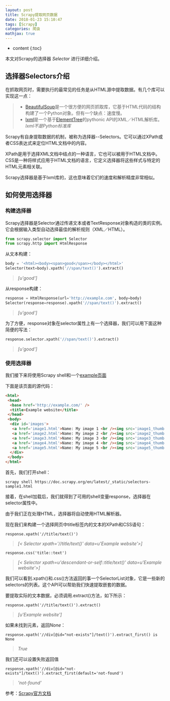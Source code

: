 ```yaml
---
layout: post
title: Scrapy提取网页数据
date: 2018-01-23 15:10:47
tags: [Scrapy]
categories: 爬虫
mathjax: true
---
```


* content
{:toc}

本文对Scrapy的选择器 *Selector* 进行详细介绍。




## 选择器Selectors介绍

在抓取网页时，需要执行的最常见的任务是从HTML源中提取数据。有几个库可以实现这一点：
> * [BeautifulSoup](https://www.crummy.com/software/BeautifulSoup/)是一个很方便的网页抓取库，它基于HTML代码的结构构建了一个Python对象。但有一个缺点：速度慢。
> * [lxml](http://lxml.de/)是一个基于[ElementTree](https://docs.python.org/2/library/xml.etree.elementtree.html)的pythonic API的XML／HTML解析库。*lxml不是Python标准库*

Scrapy有自身提取数据的机制，被称为选择器--Selectors。它可以通过XPath或者CSS表达式来定位HTML文档中的内容。

XPath是用于选择XML文档中结点的一种语言，它也可以被用于HTML文档中。CSS是一种将样式应用于HTML文档的语言，它定义选择器将这些样式与特定的HTML元素相关联。

Scrapy选择器是基于lxml库的，这也意味着它们的速度和解析精度非常相似。

## 如何使用选择器

### 构建选择器

Scrapy选择器是Selector通过传递文本或者TextResponse对象构造的类的实例。它会根据输入类型自动选择最佳的解析规则（XML／HTML）。

```python
from scrapy.selector import Selector
from scrapy.http import HtmlResponse
```

从文本构建：

```python
body = '<html><body><span>good</span></body></html>'
Selector(text=body).xpath('//span/text()').extract()
```
> *[u'good']*

从response构建：

```python
response = HtmlResponse(url='http://example.com', body=body)
Selector(response=response).xpath('//span/text()').extract()
```
> *[u'good']*

为了方便，response对象在selector属性上有一个选择器，我们可以用下面这种简便的写法：

```python
response.selector.xpath('//span/text()').extract()
```
> *[u'good']*

### 使用选择器

我们接下来将使用Scrapy shell和一个[example页面](https://doc.scrapy.org/en/latest/_static/selectors-sample1.html)

下面是该页面的源代码：
```html
<html>
 <head>
  <base href='http://example.com/' />
  <title>Example website</title>
 </head>
 <body>
  <div id='images'>
   <a href='image1.html'>Name: My image 1 <br /><img src='image1_thumb.jpg' /></a>
   <a href='image2.html'>Name: My image 2 <br /><img src='image2_thumb.jpg' /></a>
   <a href='image3.html'>Name: My image 3 <br /><img src='image3_thumb.jpg' /></a>
   <a href='image4.html'>Name: My image 4 <br /><img src='image4_thumb.jpg' /></a>
   <a href='image5.html'>Name: My image 5 <br /><img src='image5_thumb.jpg' /></a>
  </div>
 </body>
</html>
```

首先，我们打开shell：
```shell
scrapy shell https://doc.scrapy.org/en/latest/_static/selectors-sample1.html
```

接着，在shell加载后，我们就得到了可用的shell变量response，选择器在selector属性中。

由于我们正在处理HTML，选择器将自动使用HTML解析器。

现在我们来构建一个选择网页中title标签内的文本的XPath和CSS语句：

```shell
response.xpath('//title/text()')
```
> *[< Selector xpath='//title/text()' data=u'Example website'>]*

```shell
response.css('title::text')
```
> *[< Selector xpath=u'descendant-or-self::title/text()' data=u'Example website'>]*

我们可以看到.xpath()和.css()方法返回的事一个SelectorList对象，它是一些新的selectors的列表。这个API可以帮助我们快速提取嵌套的数据。

要提取实际的文本数据，必须调用.extract()方法，如下所示：
```shell
response.xpath('//title/text()').extract()
```
> *[u'Example website']*

如果未找到元素，返回*None*：
```shell
response.xpath('//div[@id="not-exists"]/text()').extract_first() is None
```
> *True*

我们还可以设置失败返回值
```shell
response.xpath('//div[@id="not-exists"]/text()').extract_first(default='not-found')
```
> *'not-found'*

参考：[Scrapy官方文档](https://doc.scrapy.org/en/latest/topics/selectors.html?highlight=xpath#scrapy.selector.SelectorList)
